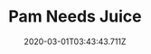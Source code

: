 ---
templateKey: blog-post
featuredpost: false
date: 2020-03-01T03:43:43.711Z
featuredimage: /img/quest_bg5.png
imgBg: quest_bg5
title: Pam Needs Juice
description: Pam's TV remote is dead. She's having a tough time going back and forth between the couch and the TV dial.
reward: 400 & 1 Friendship heart
tags:
  - Mail
  - fall
  - Fall 19 Year 2
  - Pam
  - Battery Pack
---